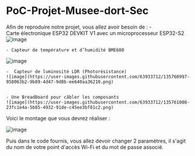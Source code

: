 # PoC-Projet-Musee-dort-Sec


Afin de reproduire notre projet, vous allez avoir besoin de :
    - Carte électronique ESP32 DEVKIT V1 avec un microprocesseur ESP32-S2
    ![image](https://user-images.githubusercontent.com/63933712/135760989-7b9e4455-1a35-4540-825d-043cc04b58a9.png)

 
    - Capteur de température et d’humidité BME680 
   ![image](https://user-images.githubusercontent.com/63933712/135760993-3ef18748-6ff0-48ea-bbe2-77673b6087d2.png)

    
    -  Capteur de luminosité LDR (Photorésistance) 
    ![image](https://user-images.githubusercontent.com/63933712/135760997-958063b2-9b89-4d47-9d8b-ee640aa36210.png)


    - Une BreadBoard pour câbler les composants
    ![image](https://user-images.githubusercontent.com/63933712/135761008-23fc1e4a-5b85-4932-91de-c45ee3bf81c2.png)


Voici le montage que vous devrez réaliser :

![image](https://user-images.githubusercontent.com/63933712/135760741-20b1009e-1b71-4324-859b-743405da8bcf.png)

Puis dans le code fournis, vous allez devoir changer 2 paramètres, il s'agit du nom de votre point d'accès Wi-Fi et du mot de passe associé.

